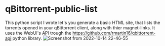 # qBittorrent-public-list
This python script I wrote let's you generate a basic HTML site, that lists the torrents opened in your qBittorrent client, along with thier magnet-links. It uses the WebUI's API trough the https://github.com/rmartin16/qbittorrent-api python library.
![Screenshot from 2022-10-14 22-46-55](https://user-images.githubusercontent.com/25381594/195940759-2428a0a5-5bf4-4755-a2bd-eaa32a87c9de.png)
